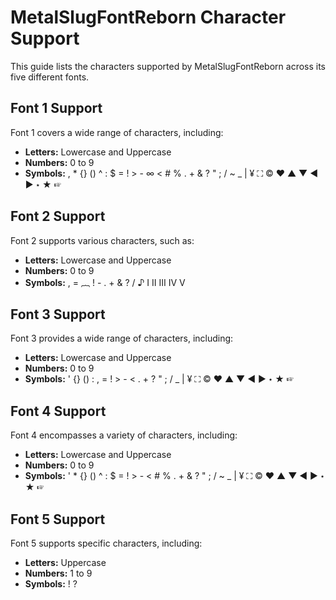 # MetalSlugFontReborn Character Support

This guide lists the characters supported by MetalSlugFontReborn across its five different fonts.

## Font 1 Support

Font 1 covers a wide range of characters, including:

- **Letters:** Lowercase and Uppercase
- **Numbers:** 0 to 9
- **Symbols:** , * {} () ^ : $ = ! > - ∞ < # % . + & ? " ; / ~ _ | ¥ ⛶ © ♥ ▲ ▼ ◀ ▶ ⋆ ★ ☞

## Font 2 Support

Font 2 supports various characters, such as:

- **Letters:** Lowercase and Uppercase
- **Numbers:** 0 to 9
- **Symbols:** , = ︷ ! - . + & ? / ♪ Ⅰ Ⅱ Ⅲ Ⅳ Ⅴ

## Font 3 Support

Font 3 provides a wide range of characters, including:

- **Letters:** Lowercase and Uppercase
- **Numbers:** 0 to 9
- **Symbols:** ' {} () : , = ! > - < . + ? " ; / _ | ¥ ⛶ © ♥ ▲ ▼ ◀ ▶ ⋆ ★ ☞

## Font 4 Support

Font 4 encompasses a variety of characters, including:

- **Letters:** Lowercase and Uppercase
- **Numbers:** 0 to 9
- **Symbols:** ' * {} () ^ : $ = ! > - < # % . + & ? " ; / ~ _ | ¥ ⛶ © ♥ ▲ ▼ ◀ ▶ ⋆ ★ ☞

## Font 5 Support

Font 5 supports specific characters, including:

- **Letters:** Uppercase
- **Numbers:** 1 to 9
- **Symbols:** ! ?
